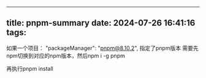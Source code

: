<!--
 * @Author: yimin kuang
 * @Date: 2024-07-26 16:41:16
 * @LastEditors: yimin kuang
 * @LastEditTime: 2024-07-26 16:42:21
 * @Description: 描述信息
-->
---
title: pnpm-summary
date: 2024-07-26 16:41:16
tags:
---
如果一个项目：
	"packageManager": "pnpm@8.10.2",
指定了pnpm版本
需要先npm切换到对应的npm版本，然后npm i -g pnpm

再执行pnpm install